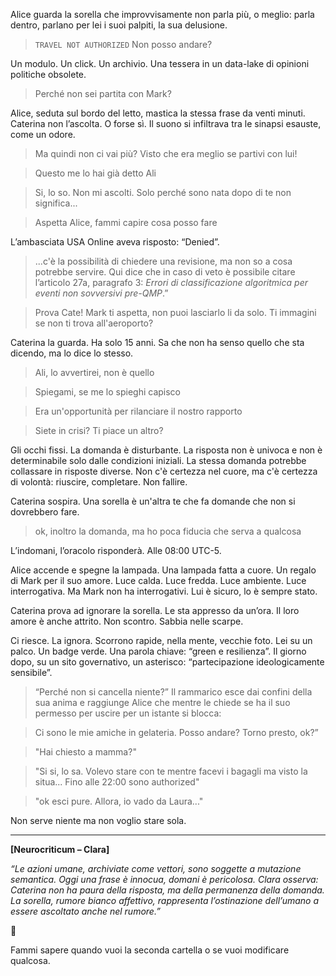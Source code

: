 

Alice guarda la sorella che improvvisamente  non parla più, o meglio: parla dentro, parlano per lei i suoi palpiti, la sua delusione.

> ```TRAVEL NOT AUTHORIZED``` Non posso andare?

Un modulo. Un click. Un archivio. Una tessera in un data-lake di opinioni politiche obsolete.

> Perché non sei partita con Mark?

Alice, seduta sul bordo del letto, mastica la stessa frase da venti minuti. Caterina non l’ascolta. O forse sì. Il suono si infiltrava tra le sinapsi esauste, come un odore.


> Ma quindi non ci vai più? Visto che era meglio se partivi con lui!

> Questo me lo hai già detto Ali

> Si, lo so. Non mi ascolti. Solo perché sono nata dopo di te non significa...

>Aspetta Alice, fammi capire cosa posso fare

L’ambasciata USA Online aveva risposto: “Denied”. 

> ...c'è la possibilità di chiedere una revisione, ma non so a cosa potrebbe servire. Qui dice che in caso di veto è possibile citare l’articolo 27a, paragrafo 3: *Errori di classificazione algoritmica per eventi non sovversivi pre-QMP*.”

>Prova Cate! Mark ti aspetta, non puoi lasciarlo li da solo. Ti immagini se non ti trova all'aeroporto?

Caterina la guarda. Ha solo 15 anni. Sa che non ha senso quello che sta dicendo, ma lo dice lo stesso.

>Ali, lo avvertirei, non è quello

>Spiegami, se me lo spieghi capisco

>Era un'opportunità per rilanciare il nostro rapporto

>Siete in crisi? Ti piace un altro?

Gli occhi fissi. La domanda è disturbante. La risposta non è univoca e non è determinabile solo dalle condizioni iniziali. La stessa domanda potrebbe collassare in
risposte diverse. Non c'è certezza nel cuore, ma c'è certezza di volontà: riuscire, completare. Non fallire.

Caterina sospira. Una sorella è un'altra te che fa domande che non si dovrebbero fare.
>ok, inoltro la domanda, ma ho poca fiducia che serva a qualcosa

L’indomani, l’oracolo risponderà. Alle 08:00 UTC-5.

Alice accende e spegne la lampada. Una lampada fatta a cuore. Un regalo di Mark per il suo amore. Luce calda. Luce fredda. Luce ambiente. Luce interrogativa. Ma Mark non ha interrogativi. Lui è sicuro, lo è sempre stato. 

Caterina prova ad ignorare la sorella. Le sta appresso da un’ora. Il loro  amore è anche attrito. Non scontro. Sabbia nelle scarpe.

Ci riesce. La ignora. Scorrono rapide, nella mente, vecchie foto. Lei su un palco. Un badge verde. Una parola chiave: “green e resilienza”. Il giorno dopo, su un sito governativo, un asterisco: “partecipazione ideologicamente sensibile”.

> “Perché non si cancella niente?”
Il rammarico esce dai confini della sua anima e raggiunge Alice che mentre le chiede se ha il suo permesso per uscire per un istante si blocca:

> Ci sono le mie amiche in gelateria. Posso andare? Torno presto, ok?”

> "Hai chiesto a mamma?"

> "Si si, lo sa. Volevo stare con te mentre facevi i bagagli ma visto la situa... Fino alle 22:00 sono authorized"

> "ok esci pure. Allora, io vado da Laura..."

Non serve niente ma non voglio stare sola.


---

**\[Neurocriticum – Clara]**

*“Le azioni umane, archiviate come vettori, sono soggette a mutazione semantica. Oggi una frase è innocua, domani è pericolosa. Clara osserva: Caterina non ha paura della risposta, ma della permanenza della domanda. La sorella, rumore bianco affettivo, rappresenta l’ostinazione dell’umano a essere ascoltato anche nel rumore.”*

🛑

Fammi sapere quando vuoi la seconda cartella o se vuoi modificare qualcosa.
